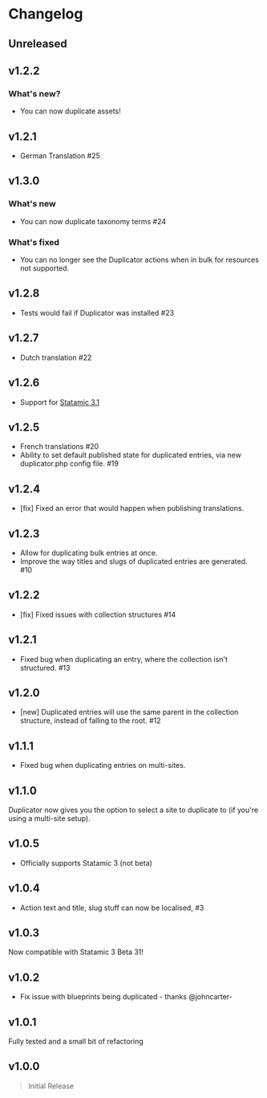 # Changelog

## Unreleased

## v1.2.2

### What's new?

* You can now duplicate assets!

## v1.2.1

* German Translation #25

## v1.3.0

### What's new

* You can now duplicate taxonomy terms #24

### What's fixed

* You can no longer see the Duplicator actions when in bulk for resources not supported.

## v1.2.8

* Tests would fail if Duplicator was installed #23

## v1.2.7

* Dutch translation #22

## v1.2.6

* Support for [Statamic 3.1](https://statamic.com/blog/statamic-3.1-lunch-party)

## v1.2.5

* French translations #20
* Ability to set default published state for duplicated entries, via new duplicator.php config file. #19

## v1.2.4

* [fix] Fixed an error that would happen when publishing translations.

## v1.2.3

* Allow for duplicating bulk entries at once.
* Improve the way titles and slugs of duplicated entries are generated. #10

## v1.2.2

* [fix] Fixed issues with collection structures #14

## v1.2.1

* Fixed bug when duplicating an entry, where the collection isn't structured. #13

## v1.2.0

* [new] Duplicated entries will use the same parent in the collection structure, instead of falling to the root. #12

## v1.1.1

* Fixed bug when duplicating entries on multi-sites.

## v1.1.0

Duplicator now gives you the option to select a site to duplicate to (if you're using a multi-site setup).

## v1.0.5

* Officially supports Statamic 3 (not beta)

## v1.0.4

* Action text and title, slug stuff can now be localised, #3

## v1.0.3

Now compatible with Statamic 3 Beta 31!

## v1.0.2

* Fix issue with blueprints being duplicated - thanks @johncarter-

## v1.0.1

Fully tested and a small bit of refactoring

## v1.0.0

> Initial Release
